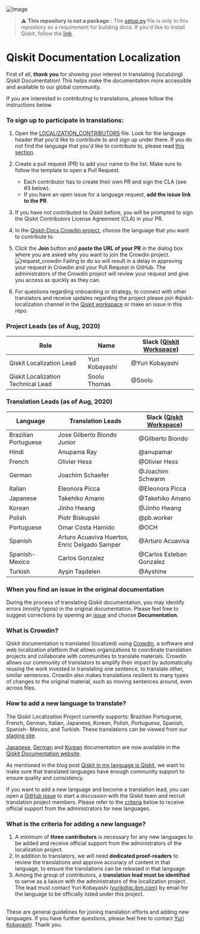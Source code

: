![Image](images/qiskit_header.png?raw=true)

> :warning: **This repository is not a package.**: The [setup.py](https://github.com/qiskit-community/qiskit-translations/blob/master/setup.py) file is only in this repository as a requirement for building docs. If you'd like to install Qiskit, follow the [link](https://github.com/Qiskit/qiskit).


# Qiskit Documentation Localization

First of all, **thank you** for showing your interest in translating (localizing) Qiskit Documentation! This helps make the documentation more accessible and available to our global community.

If you are interested in contributing to translations, please follow the instructions below.


### To sign up to participate in translations:

1. Open the [LOCALIZATION_CONTRIBUTORS](https://github.com/qiskit-community/qiskit-translations/blob/master/LOCALIZATION_CONTRIBUTORS) file. Look for the language header that you'd like to contribute to and sign up under there. If you do not find the language that you'd like to contribute to, please read [this section](#to-add-a-new-language-to-translate).<br/>
2. Create a pull request (PR) to add your name to the list. Make sure to follow the template to open a Pull Request.<br/>
      - Each contributor has to create their own PR and sign the CLA (see #3 below).
      - If you have an open issue for a language request, **add the issue link to the PR**.

3. If you have not contributed to Qiskit before, you will be prompted to sign the Qiskit Contributors License Agreement (CLA) in your PR.<br/>
4. In the [Qiskit-Docs Crowdin project](https://crowdin.com/project/qiskit-docs), choose the language that you want to contribute to.<br/>
5. Click the **Join** button and **paste the URL of your PR** in the dialog box where you are asked why you want to join the Crowdin project.
![request_crowdin](images/image_send_request_in_crowdin.png?raw=true)
Failing to do so will result in a delay in approving your request in Crowdin and your Pull Request in GitHub. The administrators of the Crowdin project will review your request and give you access as quickly as they can.<br/>
6. For questions regarding onboarding or strategy, to connect with other translators and receive updates regarding the project please join #qiskit-localization channel in the [Qiskit workspace](http://ibm.co/joinqiskitslack) or make an issue in this repo.

### Project Leads (as of Aug, 2020)

| Role | Name | Slack ([Qiskit Workspace](http://ibm.co/joinqiskitslack)) |
| ---     | ---    | --- |
| Qiskit Localization Lead | Yuri Kobayashi | @Yuri Kobayashi |
| Qiskit Localization Technical Lead | Soolu Thomas | @Soolu |


### Translation Leads (as of Aug, 2020)

| Language | Translation Leads | Slack ([Qiskit Workspace](http://ibm.co/joinqiskitslack)) |
| ---     | ---    | --- |
| Brazilian Portuguese | Jose Gilberto Biondo Junior | @Gilberto Biondo |
| Hindi | Anupama Ray | @anupamar |
| French | Olivier Hess | @Olivier Hess |
| German | Joachim Schaefer | @Joachim Schwarm |
| Italian | Eleonora Picca | @Eleonora Picca |
| Japanese | Takehiko Amano | @Takehiko Amano |
| Korean | Jinho Hwang | @Jinho Hwang |
| Polish | Piotr Biskupski | @pb.worker |
| Portuguese | Omar Costa Hamido | @OCH |
| Spanish | Arturo Acuaviva Huertos, Enric Delgado Samper | @Arturo Acuaviva |
| Spanish-Mexico | Carlos Gonzalez | @Carlos Esteban Gonzalez |
| Turkish | Ayşin Taşdelen | @Ayshine |


### When you find an issue in the original documentation

During the process of translating Qiskit documentation, you may identify errors (mostly typos) in the original documentation. Please feel free to suggest corrections by opening an [issue](https://github.com/Qiskit/qiskit/issues/new/choose) and choose **Documentation**.


### What is Crowdin?

Qiskit documentation is translated (localized) using [Crowdin](https://crowdin.com/), a software and web localization platform that allows organizations to coordinate translation projects and collaborate with communities to translate materials. Crowdin allows our community of translators to amplify their impact by automatically reusing the work invested in translating one sentence, to translate other, similar sentences. Crowdin also makes translations resilient to many types of changes to the original material, such as moving sentences around, even across files.


### How to add a new language to translate?

The Qiskit Localization Project currently supports: Brazilian Portuguese, French, German, Italian, Japanese, Korean, Polish, Portuguese, Spanish, Spanish- Mexico, and Turkish. These translations can be viewed from our [staging site](https://qiskit-community.github.io/qiskit-translations/).

[Japanese](https://qiskit.org/documentation/locale/ja_JP/index.html), [German](https://qiskit.org/documentation/locale/de_DE/index.html) and [Korean](https://qiskit.org/documentation/locale/ko_KR/index.html) documentation are now available in the [Qiskit Documentation website](https://qiskit.org/documentation/index.html).

As mentioned in the blog post [Qiskit in my language is Qiskit](https://medium.com/qiskit/qiskit-in-my-language-is-qiskit-73d4626a99d3), we want to make sure that translated languages have enough community support to ensure quality and consistency. <br/>

If you want to add a new language and become a translation lead, you can open a [GitHub issue](https://github.com/qiskit-community/qiskit-translations/issues/new/choose) to start a discussion with the Qiskit team and recruit translation project members. Please refer to the [criteria](#what-is-the-criteria-for-adding-a-new-language?) below to receive official support from the administrators for new languages.


### What is the criteria for adding a new language?

1. A minimum of **three contributors** is necessary for any new languages to be added and receive official support from the administrators of the localization project.<br/>
2. In addition to translators, we will need **dedicated proof-readers** to review the translations and approve accuracy of content in that language, to ensure the translations can be released in that language.<br/>
3. Among the group of contributors, a **translation lead must be identified** to serve as a liaison with the administrators of the localization project. The lead must contact Yuri Kobayashi (yurik@jp.ibm.com) by email for the language to be officially listed under this project. <br/><br/>

These are general guidelines for joining translation efforts and adding new languages. If you have further questions, please feel free to contact [Yuri Kobayashi](mailto:yurik@jp.ibm.com?subject=[GitHub]%20Qiskit%20Documentation%20Translation). Thank you.
